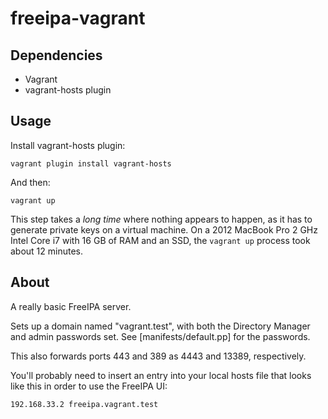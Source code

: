 freeipa-vagrant
===============

Dependencies
------------
* Vagrant
* vagrant-hosts plugin

Usage
-----

Install vagrant-hosts plugin:
```
vagrant plugin install vagrant-hosts
```

And then:
```
vagrant up
```

This step takes a *long time* where nothing appears to happen, as it has to generate private keys on a virtual machine. On a 2012 MacBook Pro 2 GHz Intel Core i7 with 16 GB of RAM and an SSD, the `vagrant up` process took about 12 minutes.

About
-----

A really basic FreeIPA server.

Sets up a domain named "vagrant.test", with both the Directory Manager and admin passwords set. See [manifests/default.pp] for the passwords.

This also forwards ports 443 and 389 as 4443 and 13389, respectively.

You'll probably need to insert an entry into your local hosts file that looks like this in order to use the FreeIPA UI:

```
192.168.33.2 freeipa.vagrant.test
```
